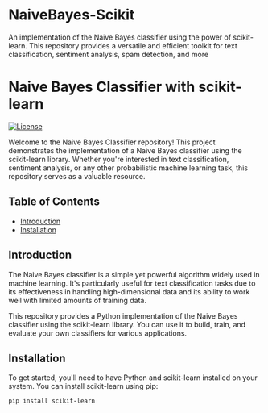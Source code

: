 # NaiveBayes-Scikit
An implementation of the Naive Bayes classifier using the power of scikit-learn. This repository provides a versatile and efficient toolkit for text classification, sentiment analysis, spam detection, and more
# Naive Bayes Classifier with scikit-learn

[![License](https://img.shields.io/badge/license-MIT-blue.svg)](https://opensource.org/licenses/MIT)

Welcome to the Naive Bayes Classifier repository! This project demonstrates the implementation of a Naive Bayes classifier using the scikit-learn library. Whether you're interested in text classification, sentiment analysis, or any other probabilistic machine learning task, this repository serves as a valuable resource.

## Table of Contents
- [Introduction](#introduction)
- [Installation](#installation)

## Introduction

The Naive Bayes classifier is a simple yet powerful algorithm widely used in machine learning. It's particularly useful for text classification tasks due to its effectiveness in handling high-dimensional data and its ability to work well with limited amounts of training data.

This repository provides a Python implementation of the Naive Bayes classifier using the scikit-learn library. You can use it to build, train, and evaluate your own classifiers for various applications.

## Installation

To get started, you'll need to have Python and scikit-learn installed on your system. You can install scikit-learn using pip:

```bash
pip install scikit-learn
